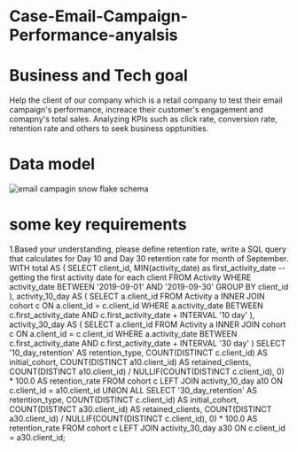 # Case-Email-Campaign-Performance-anyalsis
# Business and Tech goal
Help the client of our company which is a retail company to test their email campaign's performance, increace their customer's engagement and comapny's total sales.
Analyzing KPIs such as click rate, conversion rate, retention rate and others to seek business opptunities.
# Data model
![email campagin snow flake schema](https://github.com/ethanzzz118/Case-Email-Campaign-Performance-anyalsis/assets/110695227/85d95d7f-c129-4823-bcd3-126cddd29f9f)
# some key requirements
1.Based your understanding, please define retention rate, write a SQL query that calculates for Day 10 and Day 30 retention rate for month of September.
 WITH total AS (
    SELECT 
        client_id,
        MIN(activity_date) as first_activity_date -- getting the first activity date for each client
    FROM 
        Activity 
    WHERE 
        activity_date BETWEEN '2019-09-01' AND '2019-09-30'
    GROUP BY 
        client_id
),
activity_10_day AS (
    SELECT 
        a.client_id 
    FROM 
        Activity a
    INNER JOIN 
        cohort c ON a.client_id = c.client_id
    WHERE 
        a.activity_date BETWEEN c.first_activity_date AND c.first_activity_date + INTERVAL '10 day'
),
activity_30_day AS (
    SELECT 
        a.client_id 
    FROM 
        Activity a
    INNER JOIN 
        cohort c ON a.client_id = c.client_id
    WHERE 
        a.activity_date BETWEEN c.first_activity_date AND c.first_activity_date + INTERVAL '30 day'
)
SELECT 
    '10_day_retention' AS retention_type,
    COUNT(DISTINCT c.client_id) AS initial_cohort,
    COUNT(DISTINCT a10.client_id) AS retained_clients,
    COUNT(DISTINCT a10.client_id) / NULLIF(COUNT(DISTINCT c.client_id), 0) * 100.0 AS retention_rate
FROM 
    cohort c
LEFT JOIN 
    activity_10_day a10 ON c.client_id = a10.client_id
UNION ALL
SELECT 
    '30_day_retention' AS retention_type,
    COUNT(DISTINCT c.client_id) AS initial_cohort,
    COUNT(DISTINCT a30.client_id) AS retained_clients,
    COUNT(DISTINCT a30.client_id) / NULLIF(COUNT(DISTINCT c.client_id), 0) * 100.0 AS retention_rate
FROM 
    cohort c
LEFT JOIN 
    activity_30_day a30 ON c.client_id = a30.client_id;
